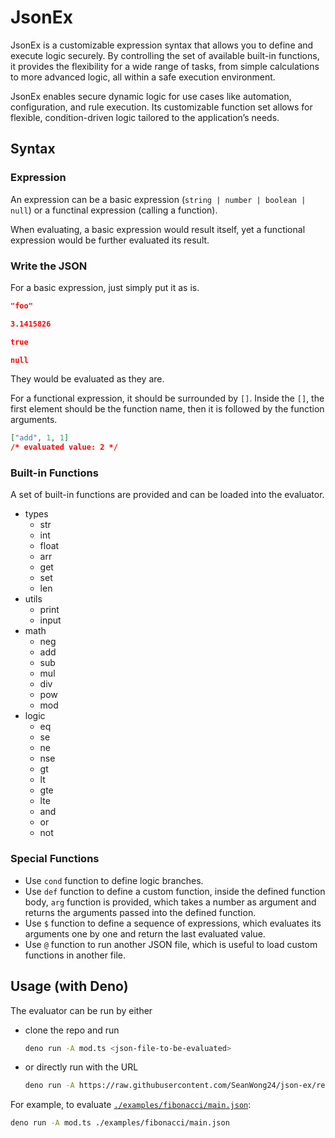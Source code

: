 # JsonEx

JsonEx is a customizable expression syntax that allows you to define and execute
logic securely. By controlling the set of available built-in functions, it
provides the flexibility for a wide range of tasks, from simple calculations to
more advanced logic, all within a safe execution environment.

JsonEx enables secure dynamic logic for use cases like automation,
configuration, and rule execution. Its customizable function set allows for
flexible, condition-driven logic tailored to the application’s needs.

## Syntax

### Expression

An expression can be a basic expression (`string | number | boolean | null`) or
a functinal expression (calling a function).

When evaluating, a basic expression would result itself, yet a functional
expression would be further evaluated its result.

### Write the JSON

For a basic expression, just simply put it as is.

```json
"foo"
```

```json
3.1415826
```

```json
true
```

```json
null
```

They would be evaluated as they are.

For a functional expression, it should be surrounded by `[]`. Inside the `[]`,
the first element should be the function name, then it is followed by the
function arguments.

```json
["add", 1, 1]
/* evaluated value: 2 */
```

### Built-in Functions

A set of built-in functions are provided and can be loaded into the evaluator.

- types
  - str
  - int
  - float
  - arr
  - get
  - set
  - len
- utils
  - print
  - input
- math
  - neg
  - add
  - sub
  - mul
  - div
  - pow
  - mod
- logic
  - eq
  - se
  - ne
  - nse
  - gt
  - lt
  - gte
  - lte
  - and
  - or
  - not

### Special Functions

- Use `cond` function to define logic branches.
- Use `def` function to define a custom function, inside the defined function
  body, `arg` function is provided, which takes a number as argument and returns
  the arguments passed into the defined function.
- Use `$` function to define a sequence of expressions, which evaluates its
  arguments one by one and return the last evaluated value.
- Use `@` function to run another JSON file, which is useful to load custom
  functions in another file.

## Usage (with Deno)

The evaluator can be run by either

- clone the repo and run

  ```sh
  deno run -A mod.ts <json-file-to-be-evaluated>
  ```

- or directly run with the URL

  ```sh
  deno run -A https://raw.githubusercontent.com/SeanWong24/json-ex/refs/heads/main/mod.ts <json-file-to-be-evaluated>
  ```

For example, to evaluate
[`./examples/fibonacci/main.json`](./examples/fibonacci/main.json):

```sh
deno run -A mod.ts ./examples/fibonacci/main.json
```
